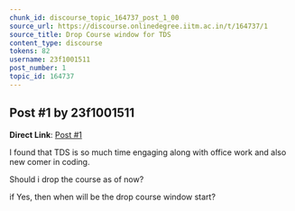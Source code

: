 ```yaml
---
chunk_id: discourse_topic_164737_post_1_00
source_url: https://discourse.onlinedegree.iitm.ac.in/t/164737/1
source_title: Drop Course window for TDS
content_type: discourse
tokens: 82
username: 23f1001511
post_number: 1
topic_id: 164737
---
```


## Post #1 by 23f1001511

**Direct Link**: [Post #1](https://discourse.onlinedegree.iitm.ac.in/t/164737/1)

I found that TDS is so much time engaging along with office work and also new comer in coding.

Should i drop the course as of now?

if Yes, then when will be the drop course window start?
